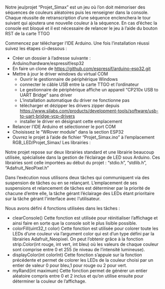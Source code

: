Notre jeu/projet “Projet_Simax” est un jeu où l’on doit mémoriser des séquences de couleurs 
aléatoires puis les renseigner dans la console. Chaque réussite de retranscription d’une séquence
enclenchera le tour suivant qui ajoutera une nouvelle couleur à la séquence. En cas d’échec la
console est bloqué et il est nécessaire de relancer le jeu à l’aide du bouton RST de la carte TTGO

Commencez par télécharger l’IDE Arduino. Une fois l’installation réussi suivez les étapes ci-dessous :

  - Créer un dossier à l’adresse suivante  : Arduino/hardware/espressif/esp32
  - En faire un clone de https://github.com/espressif/arduino-esp32.git
  - Mettre à jour le driver windows du virtual COM 
    - Ouvrir le gestionnaire de périphérique Windows
    - connecter le câble USB entre la carte TTGO et l’ordinateur
    - Le gestionnaire de périphérique affiche un appareil “CP210x USB to UART Bridge” sans driver
    - L’installation automatique du driver ne fonctionne pas
    - télécharger et dézipper les drivers zipper depuis https://www.silabs.com/products/development-tools/software/usb-to-uart-bridge-vcp-drivers
    - installer le driver en désignant cette emplacement
  - Relancer l’IDE Arduino et sélectionner le port COM
  - Choisissez le “WRover module” dans la section ESP32
  - Ouvrez le projet à l’aide de fichier “Projet_Simax.ino” à l’emplacement RGB_LED/Projet_Simax/
  Les librairies :

Notre projet repose sur deux librairies standard et une librairie beaucoup utilisée, spécialisée dans la gestion de l’éclairage de LED sous Arduino. Ces librairies sont celle importées au début du projet : “stdio.h”, “stdlib.h”, “Adafruit_NeoPixel.h”

Dans l’exécution nous utilisons deux tâches qui communiquent via des suspension de tâches ou en se relançant. L’emplacement de ses suspensions et relancement de tâches est déterminer par la priorité de chacune d’entre elle, la tâche gérant l’éclairage des LEDs étant prioritaire sur la tâche gérant l'interface avec l‘utilisateur.

Nous avons défini 4 fonctions utilisées dans les tâches :

  - clearConsole()
	  Cette fonction est utilisée pour réinitialiser l’affichage et ainsi faire en sorte 
    que la console soit le plus lisible possible.
  - colorFill(uint32_t color)
	  Cette fonction est utilisée pour colorer toute les LEDs d’une couleur via l’argument color
    qui est d’un type défini par la librairies Adafruit_Neopixel. On peut l’obtenir grâce à la
    fonction strip.Color(int rouge, int vert, int bleu) où les valeurs de chaque couleur sont
    comprise entre 0 et 255 (le niveau de l’intensité lumineuse).
  - displayColor(int colorInt)
	Cette fonction s’appuie sur la fonction précédente et permet de colorer les LEDs de la
  couleur choisi par un entier de valeur 0 pour bleu,1 pour rouge ou 2 pour vert. 
  - myRand(int maximum) 
	Cette fonction permet de générer un entier aléatoire compris entre 0 et 2 inclus et
  qu’on utilise ensuite pour déterminer la couleur de l’affichage.
